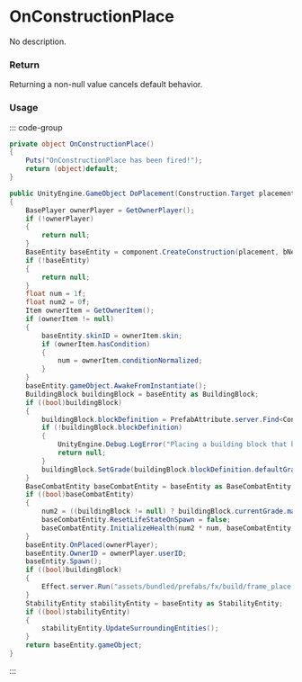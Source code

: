 # OnConstructionPlace
<Badge type="info" text="Structure"/><Badge type="danger" text="Carbon Compatible"/><Badge type="warning" text="Oxide Compatible"/>
No description.
### Return
Returning a non-null value cancels default behavior.

### Usage
::: code-group
```csharp [Example]
private object OnConstructionPlace()
{
	Puts("OnConstructionPlace has been fired!");
	return (object)default;
}
```
```csharp [Source — Assembly-CSharp @ Planner]
public UnityEngine.GameObject DoPlacement(Construction.Target placement, Construction component)
{
	BasePlayer ownerPlayer = GetOwnerPlayer();
	if (!ownerPlayer)
	{
		return null;
	}
	BaseEntity baseEntity = component.CreateConstruction(placement, bNeedsValidPlacement: true);
	if (!baseEntity)
	{
		return null;
	}
	float num = 1f;
	float num2 = 0f;
	Item ownerItem = GetOwnerItem();
	if (ownerItem != null)
	{
		baseEntity.skinID = ownerItem.skin;
		if (ownerItem.hasCondition)
		{
			num = ownerItem.conditionNormalized;
		}
	}
	baseEntity.gameObject.AwakeFromInstantiate();
	BuildingBlock buildingBlock = baseEntity as BuildingBlock;
	if ((bool)buildingBlock)
	{
		buildingBlock.blockDefinition = PrefabAttribute.server.Find<Construction>(buildingBlock.prefabID);
		if (!buildingBlock.blockDefinition)
		{
			UnityEngine.Debug.LogError("Placing a building block that has no block definition!");
			return null;
		}
		buildingBlock.SetGrade(buildingBlock.blockDefinition.defaultGrade.gradeBase.type);
	}
	BaseCombatEntity baseCombatEntity = baseEntity as BaseCombatEntity;
	if ((bool)baseCombatEntity)
	{
		num2 = ((buildingBlock != null) ? buildingBlock.currentGrade.maxHealth : baseCombatEntity.startHealth);
		baseCombatEntity.ResetLifeStateOnSpawn = false;
		baseCombatEntity.InitializeHealth(num2 * num, baseCombatEntity.StartMaxHealth());
	}
	baseEntity.OnPlaced(ownerPlayer);
	baseEntity.OwnerID = ownerPlayer.userID;
	baseEntity.Spawn();
	if ((bool)buildingBlock)
	{
		Effect.server.Run("assets/bundled/prefabs/fx/build/frame_place.prefab", baseEntity, 0u, UnityEngine.Vector3.zero, UnityEngine.Vector3.zero);
	}
	StabilityEntity stabilityEntity = baseEntity as StabilityEntity;
	if ((bool)stabilityEntity)
	{
		stabilityEntity.UpdateSurroundingEntities();
	}
	return baseEntity.gameObject;
}

```
:::

